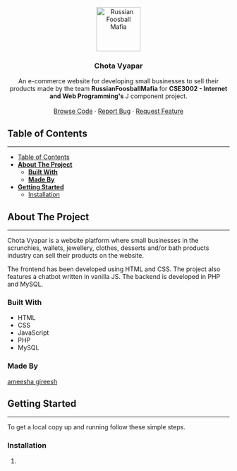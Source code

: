 <p align="center">
    <img width="100" alt="Russian Foosball Mafia" src="https://user-images.githubusercontent.com/67223373/201033219-37214da2-5bf4-4aa5-8276-28d9d0d60ae6.png">
  </a>

  <h3 align="center"> <b> Chota Vyapar </b> </h3>

  <p align="center">
    An e-commerce website for developing small businesses to sell their products made by the team <b> RussianFoosballMafia </b> for <b> CSE3002 - Internet and Web Programming's </b> J component project.
    <br />
    <br />
    <a href="https://github.com/ameeshagireesh/chota-vyapar">Browse Code</a>
    ·
    <a href="https://github.com/ameeshagireesh/chota-vyapar/issues">Report Bug</a>
    ·
    <a href="https://github.com/ameeshagireesh/chota-vyapar/issues">Request Feature</a>
  </p>
</p>

<!-- TABLE OF CONTENTS -->
## Table of Contents
***
- [Table of Contents](#table-of-contents)
- [<b> About The Project </b>](#b-about-the-project-b)
  - [<b> Built With </b>](#b-built-with-b)
  - [<b> Made By </b>](#b-made-by-b)
- [<b> Getting Started </b>](#b-getting-started-b)
  - [Installation](#installation)


<!-- ABOUT THE PROJECT -->
## <b> About The Project </b>
***
Chota Vyapar is a website platform where small businesses  in the scrunchies, wallets, jewellery, clothes, desserts and/or bath products industry can sell their products on the website.

The frontend has been developed using HTML and CSS. The project also features a chatbot written in vanilla JS. The backend is developed in PHP and MySQL.

### <b> Built With </b>
* HTML
* CSS
* JavaScript
* PHP
* MySQL

### <b> Made By </b>
[ameesha gireesh](https://github.com/ameeshagireesh)

## <b> Getting Started </b>
***

To get a local copy up and running follow these simple steps.

### Installation
1. 